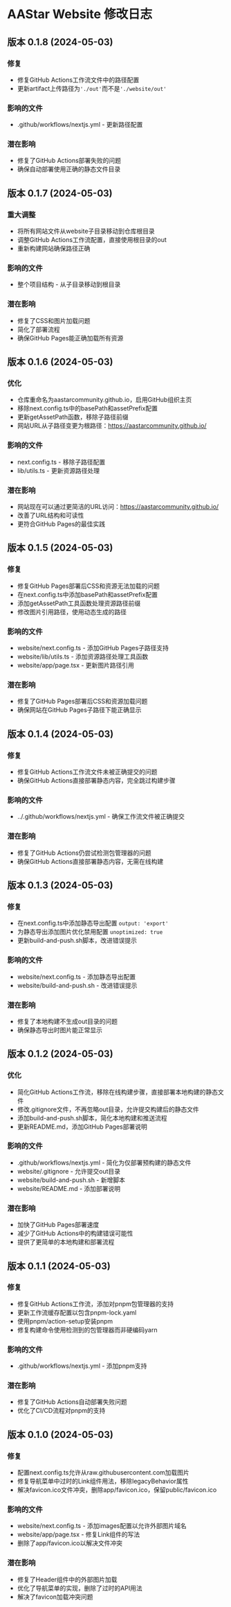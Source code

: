 # AAStar Website 修改日志

## 版本 0.1.8 (2024-05-03)

### 修复
- 修复GitHub Actions工作流文件中的路径配置
- 更新artifact上传路径为`'./out'`而不是`'./website/out'`

### 影响的文件
- .github/workflows/nextjs.yml - 更新路径配置

### 潜在影响
- 修复了GitHub Actions部署失败的问题
- 确保自动部署使用正确的静态文件目录

## 版本 0.1.7 (2024-05-03)

### 重大调整
- 将所有网站文件从website子目录移动到仓库根目录
- 调整GitHub Actions工作流配置，直接使用根目录的out
- 重新构建网站确保路径正确

### 影响的文件
- 整个项目结构 - 从子目录移动到根目录

### 潜在影响
- 修复了CSS和图片加载问题
- 简化了部署流程
- 确保GitHub Pages能正确加载所有资源

## 版本 0.1.6 (2024-05-03)

### 优化
- 仓库重命名为aastarcommunity.github.io，启用GitHub组织主页
- 移除next.config.ts中的basePath和assetPrefix配置
- 更新getAssetPath函数，移除子路径前缀
- 网站URL从子路径变更为根路径：https://aastarcommunity.github.io/

### 影响的文件
- next.config.ts - 移除子路径配置
- lib/utils.ts - 更新资源路径处理

### 潜在影响
- 网站现在可以通过更简洁的URL访问：https://aastarcommunity.github.io/
- 改善了URL结构和可读性
- 更符合GitHub Pages的最佳实践

## 版本 0.1.5 (2024-05-03)

### 修复
- 修复GitHub Pages部署后CSS和资源无法加载的问题
- 在next.config.ts中添加basePath和assetPrefix配置
- 添加getAssetPath工具函数处理资源路径前缀
- 修改图片引用路径，使用动态生成的路径

### 影响的文件
- website/next.config.ts - 添加GitHub Pages子路径支持
- website/lib/utils.ts - 添加资源路径处理工具函数
- website/app/page.tsx - 更新图片路径引用

### 潜在影响
- 修复了GitHub Pages部署后CSS和资源加载问题
- 确保网站在GitHub Pages子路径下能正确显示

## 版本 0.1.4 (2024-05-03)

### 修复
- 修复GitHub Actions工作流文件未被正确提交的问题
- 确保GitHub Actions直接部署静态内容，完全跳过构建步骤

### 影响的文件
- ../.github/workflows/nextjs.yml - 确保工作流文件被正确提交

### 潜在影响
- 修复了GitHub Actions仍尝试检测包管理器的问题
- 确保GitHub Actions直接部署静态内容，无需在线构建

## 版本 0.1.3 (2024-05-03)

### 修复
- 在next.config.ts中添加静态导出配置 `output: 'export'`
- 为静态导出添加图片优化禁用配置 `unoptimized: true`
- 更新build-and-push.sh脚本，改进错误提示

### 影响的文件
- website/next.config.ts - 添加静态导出配置
- website/build-and-push.sh - 改进错误提示

### 潜在影响
- 修复了本地构建不生成out目录的问题
- 确保静态导出时图片能正常显示

## 版本 0.1.2 (2024-05-03)

### 优化
- 简化GitHub Actions工作流，移除在线构建步骤，直接部署本地构建的静态文件
- 修改.gitignore文件，不再忽略out目录，允许提交构建后的静态文件
- 添加build-and-push.sh脚本，简化本地构建和推送流程
- 更新README.md，添加GitHub Pages部署说明

### 影响的文件
- .github/workflows/nextjs.yml - 简化为仅部署预构建的静态文件
- website/.gitignore - 允许提交out目录
- website/build-and-push.sh - 新增脚本
- website/README.md - 添加部署说明

### 潜在影响
- 加快了GitHub Pages部署速度
- 减少了GitHub Actions中的构建错误可能性
- 提供了更简单的本地构建和部署流程

## 版本 0.1.1 (2024-05-03)

### 修复
- 修复GitHub Actions工作流，添加对pnpm包管理器的支持
- 更新工作流缓存配置以包含pnpm-lock.yaml
- 使用pnpm/action-setup安装pnpm
- 修复构建命令使用检测到的包管理器而非硬编码yarn

### 影响的文件
- .github/workflows/nextjs.yml - 添加pnpm支持

### 潜在影响
- 修复了GitHub Actions自动部署失败问题
- 优化了CI/CD流程对pnpm的支持

## 版本 0.1.0 (2024-05-03)

### 修复
- 配置next.config.ts允许从raw.githubusercontent.com加载图片
- 修复导航菜单中过时的Link组件用法，移除legacyBehavior属性
- 解决favicon.ico文件冲突，删除app/favicon.ico，保留public/favicon.ico

### 影响的文件
- website/next.config.ts - 添加images配置以允许外部图片域名
- website/app/page.tsx - 修复Link组件的写法
- 删除了app/favicon.ico以解决文件冲突

### 潜在影响
- 修复了Header组件中的外部图片加载
- 优化了导航菜单的实现，删除了过时的API用法
- 解决了favicon加载冲突问题 